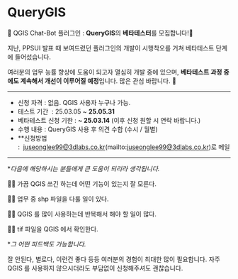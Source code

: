 # QueryGIS

📢 QGIS Chat-Bot 플러그인 : **QueryGIS**의 **베타테스터**를 모집합니다!👏

지난, PPSUI 발표 때 보여드렸던 플러그인의 개발이 시행착오를 거쳐 베타테스트 단계에 들어섰습니다.

여러분의 업무 능률 향상에 도움이 되고자 열심히 개발 중에 있으며, **베타테스트 과정 중에도 계속해서 개선이 이루어질 예정**입니다. 많은 관심 바랍니다. 🙏

-----------------------------------------------------------------------

- 신청 자격 : 없음. QGIS 사용자 누구나 가능.
- 테스트 기간  : 25.03.05 ~ **25.05.31**
- 베타테스트 신청 기한 : **~ 25.03.14** (이후 신청 원할 시 연락 바랍니다.)
- 수행 내용 : QueryGIS 사용 후 의견 수합 (수시 / 월별)
- **신청방법 :  juseonglee99@3dlabs.co.kr(mailto:juseonglee99@3dlabs.co.kr)로 메일

-----------------------------------------------------------------------

**다음에 해당하시는 분들에게 큰 도움이 되리라 생각됩니다.*

💁‍♀️ 가끔 QGIS 쓰긴 하는데 어떤 기능이 있는지 잘 모른다.

💁‍♀️ 업무 중 shp 파일을 다룰 일이 있다.

💁‍♀️ QGIS 를 많이 사용하는데 반복해서 해야 할 일이 많다.

💁‍♀️ tif 파일을 QGIS 에서 확인한다.

**그 어떤 피드백도 가능합니다.* 

잘 안된다, 별로다, 이런건 좋다 등등 여러분의 경험이 최대한 많이 필요합니다. 자주 QGIS 를 사용하지 않으시더라도 부담없이 신청해주셔도 괜찮습니다.